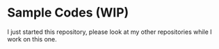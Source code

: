 # Sample Codes (WIP)

I just started this repository, please look at my other repositories while I work on this one.